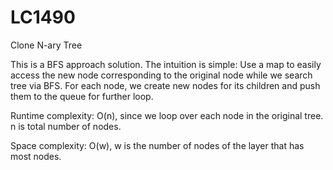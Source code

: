 # LC1490
Clone N-ary Tree

This is a BFS approach solution. The intuition is simple: Use a map to easily access the new node corresponding to the original node while we search tree via BFS. For each node, we create new nodes for its children and push them to the queue for further loop.

Runtime complexity: O(n), since we loop over each node in the original tree. n is total number of nodes.

Space complexity: O(w), w is the number of nodes of the layer that has most nodes.
